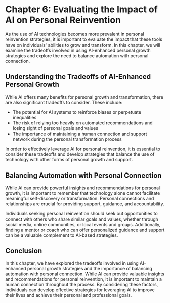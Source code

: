 Chapter 6: Evaluating the Impact of AI on Personal Reinvention
==============================================================

As the use of AI technologies becomes more prevalent in personal reinvention strategies, it is important to evaluate the impact that these tools have on individuals' abilities to grow and transform. In this chapter, we will examine the tradeoffs involved in using AI-enhanced personal growth strategies and explore the need to balance automation with personal connection.

Understanding the Tradeoffs of AI-Enhanced Personal Growth
----------------------------------------------------------

While AI offers many benefits for personal growth and transformation, there are also significant tradeoffs to consider. These include:

* The potential for AI systems to reinforce biases or perpetuate inequalities
* The risk of relying too heavily on automated recommendations and losing sight of personal goals and values
* The importance of maintaining a human connection and support network during the personal transformation process

In order to effectively leverage AI for personal reinvention, it is essential to consider these tradeoffs and develop strategies that balance the use of technology with other forms of personal growth and support.

Balancing Automation with Personal Connection
---------------------------------------------

While AI can provide powerful insights and recommendations for personal growth, it is important to remember that technology alone cannot facilitate meaningful self-discovery or transformation. Personal connections and relationships are crucial for providing support, guidance, and accountability.

Individuals seeking personal reinvention should seek out opportunities to connect with others who share similar goals and values, whether through social media, online communities, or local events and groups. Additionally, finding a mentor or coach who can offer personalized guidance and support can be a valuable complement to AI-based strategies.

Conclusion
----------

In this chapter, we have explored the tradeoffs involved in using AI-enhanced personal growth strategies and the importance of balancing automation with personal connection. While AI can provide valuable insights and recommendations for personal reinvention, it is important to maintain a human connection throughout the process. By considering these factors, individuals can develop effective strategies for leveraging AI to improve their lives and achieve their personal and professional goals.
